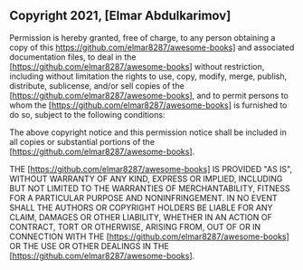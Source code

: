 ## Copyright 2021, [Elmar Abdulkarimov]

Permission is hereby granted, free of charge, to any person obtaining a copy of this https://github.com/elmar8287/awesome-books] and associated documentation files, to deal in the [https://github.com/elmar8287/awesome-books] without restriction, including without limitation the rights to use, copy, modify, merge, publish, distribute, sublicense, and/or sell copies of the [https://github.com/elmar8287/awesome-books], and to permit persons to whom the [https://github.com/elmar8287/awesome-books] is furnished to do so, subject to the following conditions:

The above copyright notice and this permission notice shall be included in all copies or substantial portions of the [https://github.com/elmar8287/awesome-books].

THE [https://github.com/elmar8287/awesome-books] IS PROVIDED "AS IS", WITHOUT WARRANTY OF ANY KIND, EXPRESS OR IMPLIED, INCLUDING BUT NOT LIMITED TO THE WARRANTIES OF MERCHANTABILITY, FITNESS FOR A PARTICULAR PURPOSE AND NONINFRINGEMENT. IN NO EVENT SHALL THE AUTHORS OR COPYRIGHT HOLDERS BE LIABLE FOR ANY CLAIM, DAMAGES OR OTHER LIABILITY, WHETHER IN AN ACTION OF CONTRACT, TORT OR OTHERWISE, ARISING FROM, OUT OF OR IN CONNECTION WITH THE [https://github.com/elmar8287/awesome-books] OR THE USE OR OTHER DEALINGS IN THE [https://github.com/elmar8287/awesome-books].
